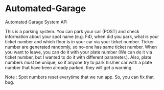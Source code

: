 # Automated-Garage
Automated Garage System API

This is a parking system. You can park your car (POST) and check information about your spot name (e.g. F4), when did you park, what is your ticket number and which floor is in your car via your ticket number. Ticker number are generated randomly, so no-one has same ticket number. When you want to leave, you can do it with your plate number (We can do it via ticket number, but I wanted to do it with different parameter.). Also, plate numbers must be unique, so if anyone try to park his/her car with a plate number that have been already parked, they will get a warning.

Note : Spot numbers reset everytime that we run app. So, you can fix that bug. 
